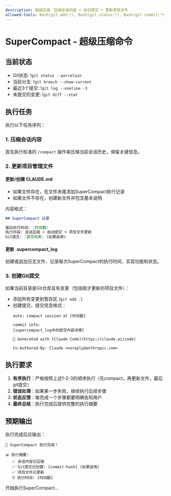 ```yaml
---
description: 超级压缩：压缩会话内容 + 自动提交 + 更新项目文件
allowed-tools: Bash(git add:*), Bash(git status:*), Bash(git commit:*), Bash(git branch:*), Bash(git log:*), Bash(git diff:*), Edit, Write, Read
---
```


# SuperCompact - 超级压缩命令

## 当前状态

- Git状态: !`git status --porcelain`
- 当前分支: !`git branch --show-current`
- 最近3个提交: !`git log --oneline -3`
- 未提交的变更: !`git diff --stat`

## 执行任务

执行以下任务序列：

### 1. 压缩会话内容
首先执行标准的 `/compact` 操作来压缩当前会话历史，保留关键信息。

### 2. 更新项目管理文件

#### 更新/创建 CLAUDE.md
- 如果文件存在，在文件末尾添加SuperCompact执行记录
- 如果文件不存在，创建新文件并包含基本说明

内容格式：
```markdown
## SuperCompact 记录

最后执行时间: [时间戳]
执行内容: 会话压缩 + 自动提交 + 项目文件更新
Git提交: [提交哈希] (如果适用)
```

#### 更新 .supercompact_log
创建或追加日志文件，记录每次SuperCompact的执行时间，实现功能和状态。

### 3. 创建Git提交
如果当前目录是Git仓库且有变更（包括刚才更新的项目文件）：
- 添加所有变更到暂存区 (`git add .`)
- 创建提交，提交信息格式：
  ```
  auto: compact session at [时间戳]

  commit info: 
  [supercompact_log中的提交内容详情]
  
  🤖 Generated with [Claude Code](https://claude.ai/code)
  
  Co-Authored-By: Claude <noreply@anthropic.com>
  ```

## 执行要求

1. **有序执行**：严格按照上述1-2-3的顺序执行（先compact，再更新文件，最后git提交）
2. **错误处理**：如果某一步失败，继续执行后续步骤
3. **状态反馈**：每完成一个步骤都要明确告知用户
4. **最终总结**：执行完成后提供完整的执行摘要

## 预期输出

执行完成后应输出：
```
🎉 SuperCompact 执行完成！

📊 执行摘要:
   ✅ 会话内容已压缩
   ✅ Git提交已创建: [commit-hash] (如果适用)
   ✅ 项目文件已更新
   ⏰ 执行时间: [时间戳]
```

开始执行SuperCompact...